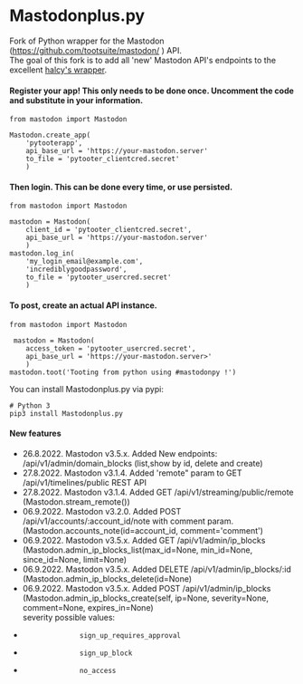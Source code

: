 # Mastodonplus.py  
Fork of Python wrapper for the Mastodon (<https://github.com/tootsuite/mastodon/> ) API.  
The goal of this fork is to add all 'new' Mastodon API's endpoints to the excellent [halcy's wrapper](https://github.com/halcy/Mastodon.py).

#### Register your app! This only needs to be done once. Uncomment the code and substitute in your information.

```
from mastodon import Mastodon

Mastodon.create_app(
	'pytooterapp',
	api_base_url = 'https://your-mastodon.server'
	to_file = 'pytooter_clientcred.secret'
	)
```
#### Then login. This can be done every time, or use persisted.  

```
from mastodon import Mastodon

mastodon = Mastodon(
	client_id = 'pytooter_clientcred.secret',
	api_base_url = 'https://your-mastodon.server'
	)  
mastodon.log_in(  
	'my_login_email@example.com',  
	'incrediblygoodpassword',  
	to_file = 'pytooter_usercred.secret'
	)
```  
#### To post, create an actual API instance.  

```
from mastodon import Mastodon  

 mastodon = Mastodon(  
	access_token = 'pytooter_usercred.secret',  
	api_base_url = 'https://your-mastodon.server>'  
	)  
mastodon.toot('Tooting from python using #mastodonpy !')  
```  
You can install Mastodonplus.py via pypi:  

```
# Python 3
pip3 install Mastodonplus.py
```  
#### New features  
  
* 26.8.2022. Mastodon v3.5.x. Added New endpoints: /api/v1/admin/domain_blocks (list,show by id, delete and create)  
* 27.8.2022. Mastodon v3.1.4. Added 'remote" param to GET /api/v1/timelines/public REST API
* 27.8.2022. Mastodon v3.1.4. Added GET /api/v1/streaming/public/remote (Mastodon.stream_remote())
* 06.9.2022. Mastodon v3.2.0. Added POST /api/v1/accounts/:account_id/note with comment param. (Mastodon.accounts_note(id=account_id, comment='comment')
* 06.9.2022. Mastodon v3.5.x. Added GET /api/v1/admin/ip_blocks (Mastodon.admin_ip_blocks_list(max_id=None, min_id=None, since_id=None, limit=None)
* 06.9.2022. Mastodon v3.5.x. Added DELETE /api/v1/admin/ip_blocks/:id (Mastodon.admin_ip_blocks_delete(id=None)
* 06.9.2022. Mastodon v3.5.x. Added POST /api/v1/admin/ip_blocks (Mastodon.admin_ip_blocks_create(self, ip=None, severity=None, comment=None, expires_in=None)  
		severity possible values:
+            		sign_up_requires_approval
+            		sign_up_block
+            		no_access
